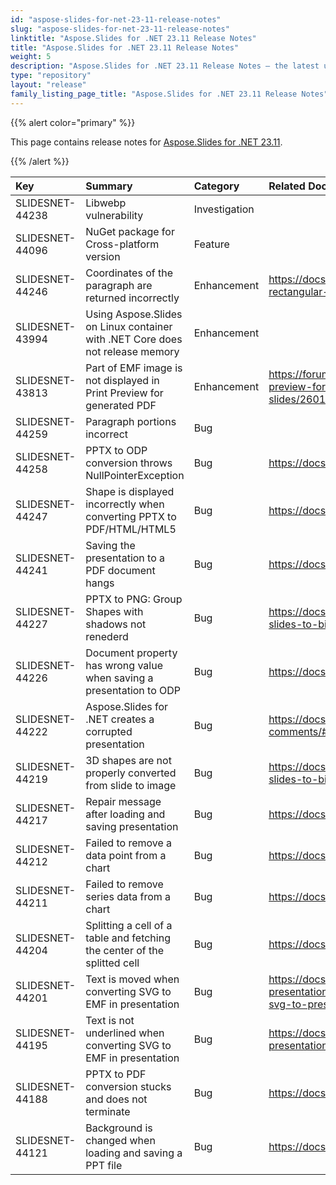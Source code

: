 ```yaml
---
id: "aspose-slides-for-net-23-11-release-notes"
slug: "aspose-slides-for-net-23-11-release-notes"
linktitle: "Aspose.Slides for .NET 23.11 Release Notes"
title: "Aspose.Slides for .NET 23.11 Release Notes"
weight: 5
description: "Aspose.Slides for .NET 23.11 Release Notes – the latest updates and fixes."
type: "repository"
layout: "release"
family_listing_page_title: "Aspose.Slides for .NET 23.11 Release Notes"
---
```


{{% alert color="primary" %}}

This page contains release notes for [ Aspose.Slides for .NET 23.11](https://www.nuget.org/packages/Aspose.Slides.NET/).

{{% /alert %}}

|**Key**|**Summary**|**Category**|**Related Documentation**|
| :- | :- | :- | :- |
|SLIDESNET-44238|Libwebp vulnerability|Investigation|
|SLIDESNET-44096|NuGet package for Cross-platform version|Feature|
|SLIDESNET-44246|Coordinates of the paragraph are returned incorrectly|Enhancement|<https://docs.aspose.com/slides/cpp/paragraph/#get-rectangular-coordinates-of-paragraph>
|SLIDESNET-43994|Using Aspose.Slides on Linux container with .NET Core does not release memory|Enhancement|
|SLIDESNET-43813|Part of EMF image is not displayed in Print Preview for generated PDF|Enhancement|<https://forum.aspose.com/t/data-is-not-displayed-in-print-preview-for-generated-pdf-file-through-aspose-slides/260109>
|SLIDESNET-44259|Paragraph portions incorrect|Bug|
|SLIDESNET-44258|PPTX to ODP conversion throws NullPointerException|Bug|<https://docs.aspose.com/slides/net/convert-openoffice-odp/>
|SLIDESNET-44247|Shape is displayed incorrectly when converting PPTX to PDF/HTML/HTML5|Bug|<https://docs.aspose.com/slides/net/convert-powerpoint/>
|SLIDESNET-44241|Saving the presentation to a PDF document hangs|Bug|<https://docs.aspose.com/slides/net/convert-powerpoint-to-pdf/>
|SLIDESNET-44227|PPTX to PNG: Group Shapes with shadows not renederd|Bug|<https://docs.aspose.com/slides/net/convert-slide/#converting-slides-to-bitmap-and-saving-the-images-in-png>
|SLIDESNET-44226|Document property has wrong value when saving a presentation to ODP|Bug|<https://docs.aspose.com/slides/net/presentation-properties/>
|SLIDESNET-44222|Aspose.Slides for .NET creates a corrupted presentation|Bug|<https://docs.aspose.com/slides/net/presentation-comments/#add-slide-comment>
|SLIDESNET-44219|3D shapes are not properly converted from slide to image|Bug|<https://docs.aspose.com/slides/net/convert-slide/#converting-slides-to-bitmap-and-saving-the-images-in-png>
|SLIDESNET-44217|Repair message after loading and saving presentation|Bug|<https://docs.aspose.com/slides/net/save-presentation/>
|SLIDESNET-44212|Failed to remove a data point from a chart|Bug|<https://docs.aspose.com/slides/net/powerpoint-charts/>
|SLIDESNET-44211|Failed to remove series data from a chart|Bug|<https://docs.aspose.com/slides/net/powerpoint-charts/>
|SLIDESNET-44204|Splitting a cell of a table and fetching the center of the splitted cell|Bug|<https://docs.aspose.com/slides/net/manage-cells/>
|SLIDESNET-44201|Text is moved when converting SVG to EMF in presentation|Bug|<https://docs.aspose.com/slides/net/image/#adding-svg-to-presentationshttps://docs.aspose.com/slides/net/image/#adding-svg-to-presentations>
|SLIDESNET-44195|Text is not underlined when converting SVG to EMF in presentation|Bug|<https://docs.aspose.com/slides/net/image/#adding-svg-to-presentations>
|SLIDESNET-44188|PPTX to PDF conversion stucks and does not terminate|Bug|<https://docs.aspose.com/slides/net/convert-powerpoint-to-png/>
|SLIDESNET-44121|Background is changed when loading and saving a PPT file|Bug|<https://docs.aspose.com/slides/net/convert-presentation/>